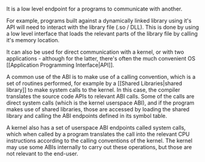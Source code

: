 It is a low level endpoint for a programs to communicate with another.

For example, programs built against a dynamically linked library using it's API will need to interact with the library file (.so / DLL). This is done by using a low level interface that loads the relevant parts of the library file by calling it's memory location.

It can also be used for direct communication with a kernel, or with two applications - although for the latter, there's often the much convenient OS [[Application Programming Interface|API]].

A common use of the ABI is to make use of a calling convention, which is a set of routines performed, for example by a [[Shared Libraries|shared library]] to make system calls to the kernel. In this case, the compiler translates the source code APIs to relevant ABI calls. Some of the calls are direct system calls (which is the kernel userspace ABI), and if the program makes use of shared libraries, those are accessed by loading the shared library and calling the ABI endpoints defined in its symbol table.

A kernel also has a set of userspace ABI endpoints called system calls, which when called by a program translates the call into the relevant CPU instructions according to the calling conventions of the kernel. The kernel may use some ABIs internally to carry out these operations, but those are not relevant to the end-user.